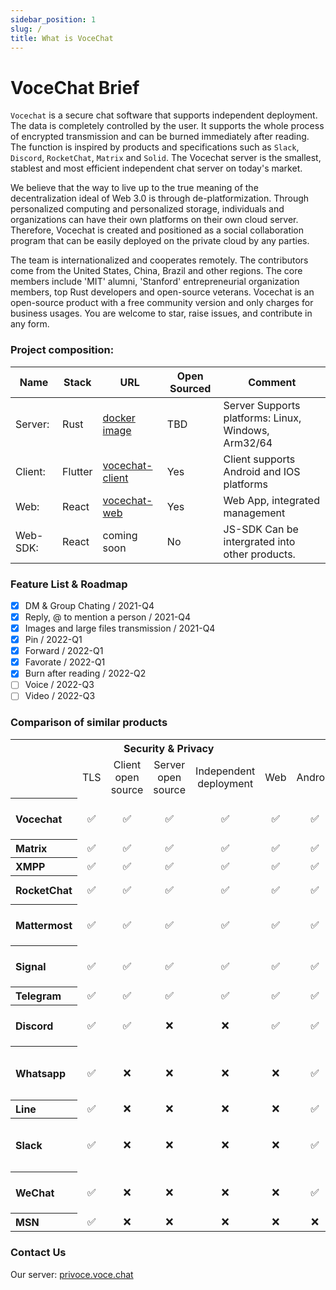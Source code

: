```yaml
---
sidebar_position: 1
slug: /
title: What is VoceChat
---
```


# VoceChat Brief

`Vocechat` is a secure chat software that supports independent deployment.
The data is completely controlled by the user.
It supports the whole process of encrypted transmission and can be burned immediately after reading.
The function is inspired by products and specifications such as `Slack`, `Discord`, `RocketChat`, `Matrix` and `Solid`.
The Vocechat server is the smallest, stablest and most efficient independent chat server on today's market.

We believe that the way to live up to the true meaning of the decentralization ideal of Web 3.0 is through de-platformization.
Through personalized computing and personalized storage, individuals and organizations can have their own platforms on their own cloud server.
Therefore, Vocechat is created and positioned as a social collaboration program that can be easily deployed on the private cloud by any parties.

The team is internationalized and cooperates remotely.
The contributors come from the United States, China, Brazil and other regions.
The core members include 'MIT' alumni, 'Stanford' entrepreneurial organization members, top Rust developers and open-source veterans.
Vocechat is an open-source product with a free community version and only charges for business usages. You are welcome to star, raise issues, and contribute in any form.

### Project composition:

| Name     | Stack   | URL                                                                   | Open Sourced | Comment                                             |
| -------- | ------- | --------------------------------------------------------------------- | ------------ | --------------------------------------------------- |
| Server:  | Rust    | [docker image](https://hub.docker.com/r/privoce/vocechat-server/tags) | TBD          | Server Supports platforms: Linux, Windows, Arm32/64 |
| Client:  | Flutter | [vocechat-client](https://github.com/Privoce/vocechat-client)         | Yes          | Client supports Android and IOS platforms           |
| Web:     | React   | [vocechat-web](https://github.com/privoce/vocechat-web)               | Yes          | Web App, integrated management                      |
| Web-SDK: | React   | coming soon                                                           | No           | JS-SDK Can be intergrated into other products.      |

### Feature List & Roadmap

- [x] DM & Group Chating / 2021-Q4
- [x] Reply, @ to mention a person / 2021-Q4
- [x] Images and large files transmission / 2021-Q4
- [x] Pin / 2022-Q1
- [x] Forward / 2022-Q1
- [x] Favorate / 2022-Q1
- [x] Burn after reading / 2022-Q2
- [ ] Voice / 2022-Q3
- [ ] Video / 2022-Q3

### Comparison of similar products

<table >
    <tr>
        <th></th>
        <th colspan="4">Security & Privacy</th>
        <th colspan="6">Compatibility</th>
        <th colspan="8">Function</th>
        <th></th>
    </tr>
    <tr align="center">
        <td></td>
        <td>TLS</td>
        <td>Client open source</td>
        <td>Server open source</td>
        <td>Independent deployment</td>
        <td>Web</td>
        <td>Android</td>
        <td>iOS</td>
        <td>MacOS</td>
        <td>Win</td>
        <td>Linux</td>
        <td>Multiple devices</td>
        <td>Local message</td>
        <td>File Transfer</td>
        <td>Voice</td>
        <td>Video</td>
        <td>Mobile Unnecessary</td>
        <td>Burn after reading</td>
        <td>Technology stack</td>
        <td>Time</td>
    </tr>
    <tr align="center">
        <th align="left">Vocechat</th>
        <td>✅</td>
        <td>✅</td>
        <td>✅</td>
        <td>✅</td>
        <td>✅</td>
        <td>✅</td>
        <td>✅</td>
        <td>✅</td>
        <td>✅</td>
        <td>✅</td>
        <td>✅</td>
        <td>✅</td>
        <td>✅</td>
        <td>✅</td>
        <td>✅</td>
        <td>✅</td>
        <td>✅</td>
        <td align="left">Rust, Flutter, React</td>
        <td>2022</td>
    </tr>
    <tr align="center">
        <th align="left">Matrix</th>
        <td>✅</td>
        <td>✅</td>
        <td>✅</td>
        <td>✅</td>
        <td>✅</td>
        <td>✅</td>
        <td>✅</td>
        <td>✅</td>
        <td>✅</td>
        <td>✅</td>
        <td>✅</td>
        <td>✅</td>
        <td>✅</td>
        <td>✅</td>
        <td>✅</td>
        <td>✅</td>
        <td>❌</td>
        <td align="left">Protocol</td>
        <td>2014</td>
    </tr>
    <tr align="center">
        <th align="left">XMPP</th>
        <td>✅</td>
        <td>✅</td>
        <td>✅</td>
        <td>✅</td>
        <td>✅</td>
        <td>✅</td>
        <td>✅</td>
        <td>✅</td>
        <td>✅</td>
        <td>✅</td>
        <td>✅</td>
        <td>✅</td>
        <td>✅</td>
        <td>✅</td>
        <td>✅</td>
        <td>✅</td>
        <td>❌</td>
        <td align="left">Protocol</td>
        <td>1999</td>
    </tr>
    <tr align="center">
        <th align="left">RocketChat</th>
        <td>✅</td>
        <td>✅</td>
        <td>✅</td>
        <td>✅</td>
        <td>✅</td>
        <td>✅</td>
        <td>✅</td>
        <td>✅</td>
        <td>✅</td>
        <td>✅</td>
        <td>✅</td>
        <td>✅</td>
        <td>✅</td>
        <td>✅</td>
        <td>✅</td>
        <td>✅</td>
        <td>❌</td>
        <td align="left">NodeJS, Electron</td>
        <td>2015</td>
    </tr>
    <tr align="center">
        <th align="left">Mattermost</th>
        <td>✅</td>
        <td>✅</td>
        <td>✅</td>
        <td>✅</td>
        <td>✅</td>
        <td>✅</td>
        <td>✅</td>
        <td>✅</td>
        <td>✅</td>
        <td>✅</td>
        <td>✅</td>
        <td>✅</td>
        <td>✅</td>
        <td>✅</td>
        <td>✅</td>
        <td>❌</td>
        <td>❌</td>
        <td align="left">Nginx, PostgreSQL, Golang, RN</td>
        <td>2016</td>
    </tr>
    <tr align="center">
        <th align="left">Signal</th>
        <td>✅</td>
        <td>✅</td>
        <td>✅</td>
        <td>✅</td>
        <td>✅</td>
        <td>✅</td>
        <td>✅</td>
        <td>✅</td>
        <td>✅</td>
        <td>✅</td>
        <td>✅</td>
        <td>✅</td>
        <td>✅</td>
        <td>✅</td>
        <td>✅</td>
        <td>❌</td>
        <td>✅</td>
        <td align="left">Java, Swift, PostgreSQL, Redis</td>
        <td>2014</td>
    </tr>
    <tr align="center">
        <th align="left">Telegram</th>
        <td>✅</td>
        <td>✅</td>
        <td>✅</td>
        <td>✅</td>
        <td>✅</td>
        <td>✅</td>
        <td>✅</td>
        <td>✅</td>
        <td>✅</td>
        <td>✅</td>
        <td>✅</td>
        <td>✅</td>
        <td>✅</td>
        <td>✅</td>
        <td>✅</td>
        <td>❌</td>
        <td>❌</td>
        <td align="left">Java, QT</td>
        <td>2013</td>
    </tr>
    <tr align="center">
        <th align="left">Discord</th>
        <td>✅</td>
        <td>✅</td>
        <td>❌</td>
        <td>❌</td>
        <td>✅</td>
        <td>✅</td>
        <td>✅</td>
        <td>✅</td>
        <td>✅</td>
        <td>✅</td>
        <td>✅</td>
        <td>✅</td>
        <td>✅</td>
        <td>✅</td>
        <td>✅</td>
        <td>❌</td>
        <td>❌</td>
        <td align="left">Elixir, Python, Rust, C++</td>
        <td>2015</td>
    </tr>
    <tr align="center">
        <th align="left">Whatsapp</th>
        <td>✅</td>
        <td>❌</td>
        <td>❌</td>
        <td>❌</td>
        <td>❌</td>
        <td>✅</td>
        <td>✅</td>
        <td>✅</td>
        <td>✅</td>
        <td>✅</td>
        <td>❌</td>
        <td>✅</td>
        <td>✅</td>
        <td>✅</td>
        <td>✅</td>
        <td>❌</td>
        <td>❌</td>
        <td align="left">Erlang, Mnesia, Lighttpd, XMPP</td>
        <td>2009</td>
    </tr>
    <tr align="center">
        <th align="left">Line</th>
        <td>✅</td>
        <td>❌</td>
        <td>❌</td>
        <td>❌</td>
        <td>❌</td>
        <td>✅</td>
        <td>✅</td>
        <td>✅</td>
        <td>✅</td>
        <td>✅</td>
        <td>✅</td>
        <td>✅</td>
        <td>✅</td>
        <td>✅</td>
        <td>✅</td>
        <td>❌</td>
        <td>❌</td>
        <td align="left">Unknown</td>
        <td>2011</td>
    </tr>
    <tr align="center">
        <th align="left">Slack</th>
        <td>✅</td>
        <td>❌</td>
        <td>❌</td>
        <td>❌</td>
        <td>❌</td>
        <td>✅</td>
        <td>✅</td>
        <td>✅</td>
        <td>✅</td>
        <td>✅</td>
        <td>✅</td>
        <td>✅</td>
        <td>✅</td>
        <td>✅</td>
        <td>✅</td>
        <td>✅</td>
        <td>❌</td>
        <td align="left">Java, LAMP, JQuery, MacGap, Object-C</td>
        <td>2013</td>
    </tr>
    <tr align="center">
        <th align="left">WeChat</th>
        <td>✅</td>
        <td>❌</td>
        <td>❌</td>
        <td>❌</td>
        <td>❌</td>
        <td>✅</td>
        <td>✅</td>
        <td>✅</td>
        <td>✅</td>
        <td>✅</td>
        <td>✅</td>
        <td>✅</td>
        <td>✅</td>
        <td>✅</td>
        <td>✅</td>
        <td>❌</td>
        <td>❌</td>
        <td align="left">C++, Java, Object-C/Swift</td>
        <td>2011</td>
    </tr>
    <tr align="center">
        <th align="left">MSN</th>
        <td>✅</td>
        <td>❌</td>
        <td>❌</td>
        <td>❌</td>
        <td>❌</td>
        <td>❌</td>
        <td>❌</td>
        <td>❌</td>
        <td>✅</td>
        <td>❌</td>
        <td>❌</td>
        <td>✅</td>
        <td>✅</td>
        <td>✅</td>
        <td>✅</td>
        <td>✅</td>
        <td>❌</td>
        <td align="left">VC++.NET</td>
        <td>Unknown</td>
    </tr>
</table>

### Contact Us

<!-- Github: [https://github.com/privoce/vocechat-server](https://github.com/privoce/vocechat-server)   -->

Our server: [privoce.voce.chat](https://privoce.voce.chat)
